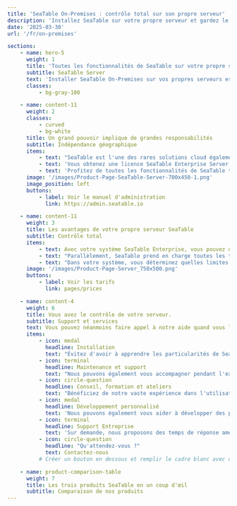 ```yaml
---
title: 'SeaTable On-Premises : contrôle total sur son propre serveur'
description: 'Installez SeaTable sur votre propre serveur et gardez le contrôle total. Idéal pour les entreprises ayant des exigences de protection élevées'
date: '2025-03-30'
url: '/fr/on-premises'

sections:
    - name: hero-5
      weight: 1
      title: 'Toutes les fonctionnalités de SeaTable sur votre propre serveur'
      subtitle: SeaTable Server
      text: 'Installer SeaTable On-Premises sur vos propres serveurs est la solution idéale pour les entreprises qui veulent un contrôle total sur leurs données. Avec une seule instance - votre propre infrastructure - vous conservez une souveraineté absolue sur vos données et pouvez personnaliser entièrement le système selon vos besoins.'
      classes:
          - bg-gray-100

    - name: content-11
      weight: 2
      classes:
          - curved
          - bg-white
      title: Un grand pouvoir implique de grandes responsabilités
      subtitle: Indépendance géographique
      items:
          - text: "SeaTable est l'une des rares solutions cloud également disponible en version on-premise."
          - text: 'Vous obtenez une licence SeaTable Enterprise Server et pouvez installer le logiciel serveur où vous le souhaitez.'
          - text: 'Profitez de toutes les fonctionnalités de SeaTable tout en conservant votre indépendance : vous décidez du niveau de support que vous attendez de nous.'
      image: '/images/Product-Page-SeaTable-Server-700x450-1.png'
      image_position: left
      buttons:
          - label: Voir le manuel d'administration
            link: https://admin.seatable.io

    - name: content-11
      weight: 3
      title: Les avantages de votre propre serveur SeaTable
      subtitle: Contrôle total
      items:
          - text: Avec votre système SeaTable Enterprise, vous pouvez utiliser votre propre URL, modèles, codes couleur personnalisés ainsi que rôles et permissions.
          - text: "Parallèlement, SeaTable prend en charge toutes les techniques d'authentification courantes comme SAML, OAuth, Shibboleth, Active Directory et LDAP. Il permet l'authentification à deux facteurs et le single sign-on, et supporte les backends clusterisables comme Ceph et S3."
          - text: "Dans votre système, vous déterminez quelles limites d'API appliquer ou si aucune ne doit l'être."
      image: '/images/Product-Page-Server_750x500.png'
      buttons:
          - label: Voir les tarifs
            link: pages/prices

    - name: content-4
      weight: 6
      title: Vous avez le contrôle de votre serveur.
      subtitle: Support et services
      text: Vous pouvez néanmoins faire appel à notre aide quand vous le souhaitez.
      items:
          - icon: medal
            headline: Installation
            text: "Évitez d'avoir à apprendre les particularités de SeaTable. Nous nous chargeons de l'installation initiale pour vous."
          - icon: terminal
            headline: Maintenance et support
            text: "Nous pouvons également vous accompagner pendant l'exploitation. Des petites mises à jour aux mises à jour complètes du système d'exploitation, nous gérons tout."
          - icon: circle-question
            headline: Conseil, formation et ateliers
            text: "Bénéficiez de notre vaste expérience dans l'utilisation de SeaTable."
          - icon: medal
            headline: Développement personnalisé
            text: 'Nous pouvons également vous aider à développer des plugins, scripts ou modèles. Contactez-nous.'
          - icon: terminal
            headline: Support Entreprise
            text: 'Sur demande, nous proposons des temps de réponse améliorés et un support premium.'
          - icon: circle-question
            headline: "Qu'attendez-vous ?"
            text: Contactez-nous
          # Créer un bouton en dessous et remplir le cadre blanc avec du contenu

    - name: product-comparison-table
      weight: 7
      title: Les trois produits SeaTable en un coup d'œil
      subtitle: Comparaison de nos produits
---
```

